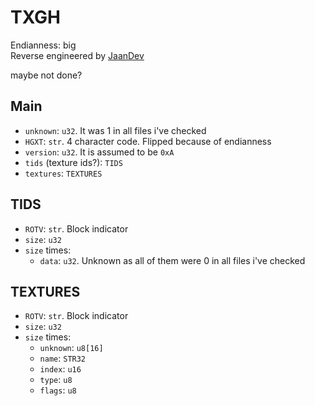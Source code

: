# TXGH
Endianness: big  
Reverse engineered by [JaanDev](https://github.com/JaanDev)

maybe not done?

## Main
* `unknown`: `u32`. It was 1 in all files i've checked
* `HGXT`: `str`. 4 character code. Flipped because of endianness
* `version`: `u32`. It is assumed to be `0xA`
* `tids` (texture ids?): `TIDS`
* `textures`: `TEXTURES`

## TIDS
* `ROTV`: `str`. Block indicator
* `size`: `u32`
* `size` times:
    * `data`: `u32`. Unknown as all of them were 0 in all files i've checked

## TEXTURES
* `ROTV`: `str`. Block indicator
* `size`: `u32`
* `size` times:
    * `unknown`: `u8[16]`
    * `name`: `STR32`
    * `index`: `u16`
    * `type`: `u8`
    * `flags`: `u8`